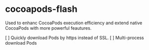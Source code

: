 # cocoapods-flash

Used to enhanc CocoaPods execution efficiency and extend native CocoaPods with more powerful feautures.

[ ] Quickly download Pods by https instead of SSL.
[ ] Multi-process download Pods

